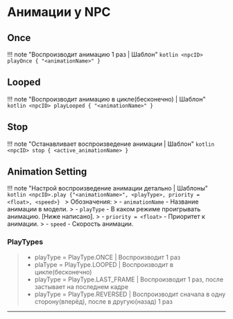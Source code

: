 # Анимации у NPC

## Once

!!! note "Воспроизводит анимацию 1 раз | Шаблон"
    ```kotlin
    <npcID> playOnce { "<animationName>" }
    ```

## Looped

!!! note "Воспроизводит анимацию в цикле(бесконечно) | Шаблон"
    ```kotlin
    <npcID> playLooped { "<animationName>" }
    ```

## Stop

!!! note "Останавливает воспроизведение анимации | Шаблон"
    ```kotlin
    <npcID> stop { <active_animationName> }
    ```

## Animation Setting

!!! note "Настрой воспроизведение анимации детально | Шаблоны"
    ```kotlin
    <npcID>.play {"<animationName>", <playType>, priority = <float>, <speed>}
    ```
    > Обозначения:
    > - `animationName` - Название анимации в модели.
    > - `playType` - В каком режиме проигрывать анимацию. [Ниже написано].
    > - `priority = <float>` - Приоритет к анимации.
    > - `speed` - Скорость анимации.

### PlayTypes

> - playType = PlayType.ONCE | Воспроизводит 1 раз
> - plaType = PlayType.LOOPED | Воспроизводит в цикле(бесконечно)
> - playType = PlayType.LAST_FRAME | Воспроизводит 1 раз, после застывает на последнем кадре
> - playType = PlayType.REVERSED | Воспроизводит сначала в одну сторону(вперёд), после в другую(назад) 1 раз

---
